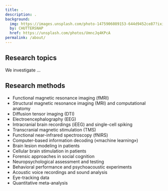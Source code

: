 ```yaml
---
title: .
description: .
background:
  img: https://images.unsplash.com/photo-1475906089153-644d9452ce87?ixid=MnwxMjA3fDB8MHxwaG90by1wYWdlfHx8fGVufDB8fHx8&auto=format&fit=crop&w=1200&q=80
  by: CHUTTERSNAP
  href: https://unsplash.com/photos/UmncJq4KPcA
permalink: /about/
---
```


## Research topics

We investigate ...

## Research methods

* Functional magnetic resonance imaging (fMRI)
* Structural magnetic resonance imaging (MRI) and computational anatomy
* Diffusion tensor imaging (DTI)
* Electroencephalography (EEG)
* Intracranial brain recordings (iEEG) and single-cell spiking
* Transcranial magnetic stimulation (TMS)
* Functional near-infrared spectroscopy (fNIRS)
* Computer-based information decoding («machine learning»)
* Brain lesion modeling in patients
* Cellular brain stimulation in patients
* Forensic approaches in social cognition
* Neuropsychological assessment and testing
* Behavioral performance and psychoacoustic experiments
* Acoustic voice recordings and sound analysis
* Eye-tracking data
* Quantitative meta-analysis
